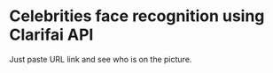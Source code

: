 # Celebrities face recognition using Clarifai API

Just paste URL link and see who is on the picture.
